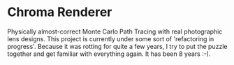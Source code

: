 Chroma Renderer
==============

Physically almost-correct Monte Carlo Path Tracing with real photographic lens designs. This project is currently under some sort of 'refactoring in progress'. Because it was rotting for quite a few years, I try to put the puzzle together and get familiar with everything again. It has been 8 years :-).
